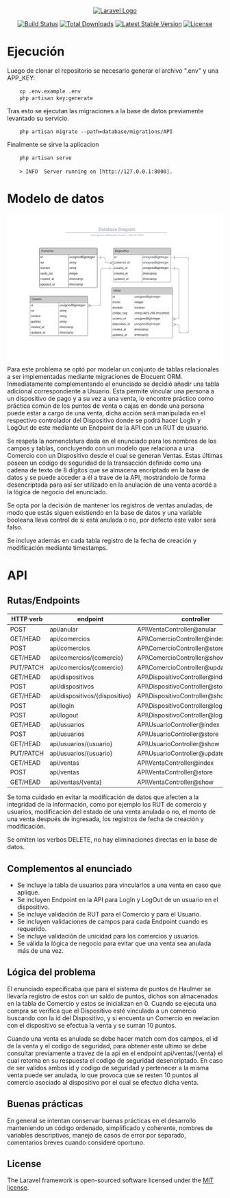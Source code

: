 <p align="center"><a href="https://laravel.com" target="_blank"><img src="https://raw.githubusercontent.com/laravel/art/master/logo-lockup/5%20SVG/2%20CMYK/1%20Full%20Color/laravel-logolockup-cmyk-red.svg" width="400" alt="Laravel Logo"></a></p>

<p align="center">
<a href="https://github.com/laravel/framework/actions"><img src="https://github.com/laravel/framework/workflows/tests/badge.svg" alt="Build Status"></a>
<a href="https://packagist.org/packages/laravel/framework"><img src="https://img.shields.io/packagist/dt/laravel/framework" alt="Total Downloads"></a>
<a href="https://packagist.org/packages/laravel/framework"><img src="https://img.shields.io/packagist/v/laravel/framework" alt="Latest Stable Version"></a>
<a href="https://packagist.org/packages/laravel/framework"><img src="https://img.shields.io/packagist/l/laravel/framework" alt="License"></a>
</p>


# Ejecución
Luego de clonar el repositorio se necesario generar el archivo ".env" y una APP_KEY:

        cp .env.example .env
        php artisan key:generate
        
Tras esto se ejecutan las migraciones a la base de datos previamente levantado su servicio.
        
        php artisan migrate --path=database/migrations/API

Finalmente se sirve la aplicacion

        php artisan serve
        
        > INFO  Server running on [http://127.0.0.1:8000].
        
# Modelo de datos
<div align="center">
<img src="https://raw.githubusercontent.com/JohnnyBannanis/api-challenge/main/Mejora%20API%20Haulmer.png" alt="diagram"  height="350" />
</div>
Para este problema se optó por modelar un conjunto de tablas relacionales a ser implementadas mediante migraciones de Elocuent ORM. Inmediatamente complementando el enunciado se decidió añadir una tabla adicional correspondiente a Usuario. Esta permite vincular una persona a un dispositivo de pago y a su vez a una venta, lo encontre práctico como práctica común de los puntos de venta o cajas en donde una persona puede estar a cargo de una venta, dicha acción será manipulada en el respectivo controlador del Dispositivo donde se podrá hacer LogIn y LogOut de este mediante un Endpoint de la API con un RUT de usuario.

Se respeta la nomenclatura dada en el enunciado para los nombres de los campos y tablas, concluyendo con un modelo que relaciona a una Comercio con un Dispositivo desde el cual se generan Ventas. Estas últimas poseen un código de seguridad de la transacción definido como una cadena de texto de 8 dígitos que se almacena encriptado en la base de datos y se puede acceder a él a trave de la API, mostrándolo de forma desencriptada para así ser utilizado en la anulación de una venta acordé a la lógica de negocio del enunciado.

Se opta por la decisión de mantener los registros de ventas anuladas, de modo que estás siguen existiendo en la base de datos y una variable booleana lleva control de si está anulada o no, por defecto este valor será falso.

Se incluye además en cada tabla registro de la fecha de creación y modificación mediante timestamps.

# API

## Rutas/Endpoints

| HTTP verb         | endpoint    | controller    | 
|-------------------|-------------|---------------|
| POST   | api/anular    | API\VentaController@anular            | 
|GET/HEAD|         api/comercios | API\ComercioController@index |
  |POST            |api/comercios |API\ComercioController@store|
 | GET/HEAD        |api/comercios/{comercio} | API\ComercioController@show|
  |PUT/PATCH       |api/comercios/{comercio} |API\ComercioController@update|
 | GET/HEAD       | api/dispositivos |API\DispositivoController@index|
  |POST           | api/dispositivos |API\DispositivoController@store|
  |GET/HEAD       | api/dispositivos/{dispositivo} |API\DispositivoController@show|
 | POST            |api/login | API\DispositivoController@logInUsuario|
  |POST            |api/logout |API\DispositivoController@logOutUsuario|
  |GET/HEAD        |api/usuarios |API\UsuarioController@index|
  |POST           | api/usuarios |API\UsuarioController@store|
  |GET/HEAD        |api/usuarios/{usuario} | API\UsuarioController@show|
  |PUT/PATCH       |api/usuarios/{usuario} |API\UsuarioController@update|
  |GET/HEAD        |api/ventas | API\VentaController@index|
  |POST           | api/ventas |API\VentaController@store|
  |GET/HEAD       | api/ventas/{venta} |API\VentaController@show|


Se toma cuidado en evitar la modificación de datos que afecten a la integridad de la información, como por ejemplo los RUT de comercio y usuarios, modificación del estado de una venta anulada o no, el monto de una venta después de ingresada, los registros de fecha de creación y modificación.

Se omiten los verbos DELETE, no hay eliminaciones directas en la base de datos.

## Complementos al enunciado

- Se incluye la tabla de usuarios para vincularlos a una venta en caso que aplique.
- Se incluyen Endpoint en la API para LogIn y LogOut de un usuario en el dispositivo.
- Se incluye validación de RUT para el Comercio y para el Usuario.
- Se incluyen validaciones de campos para cada Endpoint cuando es requerido.
- Se incluye validación de unicidad para los comercios y usuarios.
- Se válida la lógica de negocio para evitar que una venta sea anulada más de una vez.

## Lógica del problema

El enunciado especificaba que para el sistema de puntos de Haulmer se llevaría registro de estos con un saldo de puntos, dichos son almacenados en la tabla de Comercio y estos se inicializan en 0. Cuando se ejecuta una compra se verifica que el Dispositivo esté vinculado a un comercio buscando con la id del Dispositivo, y si encuenta un Comercio en reelacion con el dispositivo se efectua la venta y se suman 10 puntos.

Cuando una venta es anulada se debe hacer match com dos campos, el id de la venta y el codigo de seguridad, para obtener este ultimo se debe consultar previamente a travez de la api en el endpoint api/ventas/{venta} el cual retorna en su respuesta el codigo de seguridad desencriptado. En caso de ser validos ambos id y codigo de seguridad y pertenecer a la misma venta puede ser anulada, lo que provoca que se resten 10 puntos al comercio asociado al dispositivo por el cual se efectuo dicha venta.

## Buenas prácticas

En general se intentan conservar buenas prácticas en el desarrollo manteniendo un código ordenado, simplificado y coherente, nombres de variables descriptivos, manejo de casos de error por separado, comentarios breves cuando consideré oportuno.

## License

The Laravel framework is open-sourced software licensed under the [MIT license](https://opensource.org/licenses/MIT).
